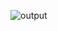 ![output](https://user-images.githubusercontent.com/99154929/153711173-ffd1ee03-6a93-46de-92cb-d87beff73a50.png)
